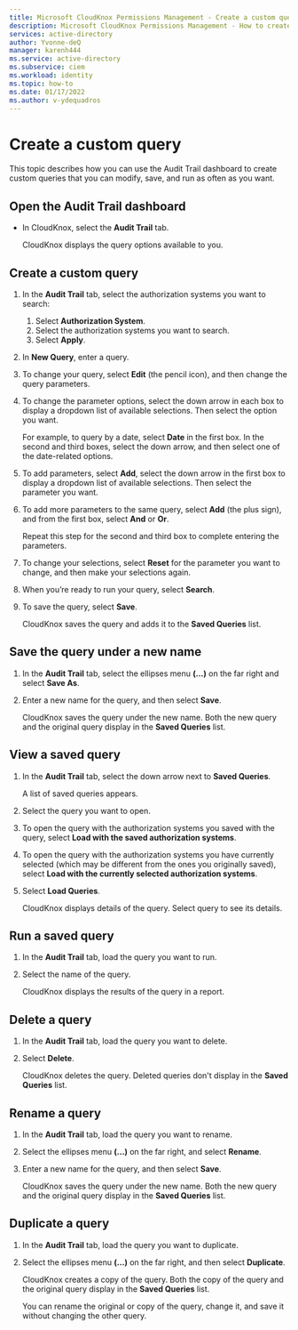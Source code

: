 ```yaml
---
title: Microsoft CloudKnox Permissions Management - Create a custom query in the Audit Trail dashboard 
description: Microsoft CloudKnox Permissions Management - How to create a custom query in the Audit Trail dashboard.
services: active-directory
author: Yvonne-deQ
manager: karenh444
ms.service: active-directory
ms.subservice: ciem
ms.workload: identity
ms.topic: how-to
ms.date: 01/17/2022
ms.author: v-ydequadros
---
```


# Create a custom query 

This topic describes how you can use the Audit Trail dashboard to create custom queries that you can modify, save, and run as often as you want.

## Open the Audit Trail dashboard

- In CloudKnox, select the **Audit Trail** tab.

    CloudKnox displays the query options available to you.

## Create a custom query

1. In the **Audit Trail** tab, select the authorization systems you want to search: 
    1. Select **Authorization System**.
    2. Select the authorization systems you want to search.
    3. Select **Apply**.
2. In **New Query**, enter a query.
3. To change your query, select **Edit** (the pencil icon), and then change the query parameters.
4. To change the parameter options, select the down arrow in each box to display a dropdown list of available selections. Then select the option you want.

    For example, to query by a date, select **Date** in the first box. In the second and third boxes, select the down arrow, and then select one of the date-related options.
5. To add parameters, select **Add**, select the down arrow in the first box to display a dropdown list of available selections. Then select the parameter you want.
6. To add more parameters to the same query, select **Add** (the plus sign), and from the first box, select **And** or **Or**. 

    Repeat this step for the second and third box to complete entering the parameters.
7. To change your selections, select **Reset** for the parameter you want to change, and then make your selections again.
8. When you’re ready to run your query, select **Search**.
9. To save the query, select **Save**.

    CloudKnox saves the query and adds it to the **Saved Queries** list.

## Save the query under a new name

1. In the **Audit Trail** tab, select the ellipses menu **(…)** on the far right and select **Save As**.
2. Enter a new name for the query, and then select **Save**.

    CloudKnox saves the query under the new name. Both the new query and the original query display in the **Saved Queries** list.

## View a saved query

1. In the **Audit Trail** tab, select the down arrow next to **Saved Queries**.

    A list of saved queries appears.
2. Select the query you want to open.
3. To open the query with the authorization systems you saved with the query, select **Load with the saved authorization systems**.
4. To open the query with the authorization systems you have currently selected (which may be different from the ones you originally saved), select **Load with the currently selected authorization systems**.
5. Select **Load Queries**.

    CloudKnox displays details of the query. Select  query to see its details.

## Run a saved query

1. In the **Audit Trail** tab, load the query you want to run.
2. Select the name of the query.

    CloudKnox displays the results of the query in a report.

## Delete a query

1. In the **Audit Trail** tab, load the query you want to delete.
2. Select **Delete**.

    CloudKnox deletes the query. Deleted queries don't display in the **Saved Queries** list.

## Rename a query

1. In the **Audit Trail** tab, load the query you want to rename.
2. Select the ellipses menu **(…)** on the far right, and select **Rename**. 
3. Enter a new name for the query, and then select **Save**.

    CloudKnox saves the query under the new name. Both the new query and the original query display in the **Saved Queries** list.

## Duplicate a query

1. In the **Audit Trail** tab, load the query you want to duplicate.
2. Select the ellipses menu **(…)** on the far right, and then select **Duplicate**.

    CloudKnox creates a copy of the query. Both the copy of the query and the original query display in the **Saved Queries** list.

    You can rename the original or copy of the query, change it, and save it without changing the other query.

<!---## Next steps--->
<!---Use the Audit Trail dashboard to generate custom reports--->
